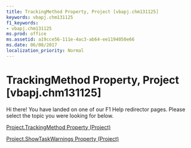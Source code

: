```yaml
---
title: TrackingMethod Property, Project [vbapj.chm131125]
keywords: vbapj.chm131125
f1_keywords:
- vbapj.chm131125
ms.prod: office
ms.assetid: a19cce56-111e-4ac3-ab64-ee1194050e66
ms.date: 06/08/2017
localization_priority: Normal
---
```



# TrackingMethod Property, Project [vbapj.chm131125]

Hi there! You have landed on one of our F1 Help redirector pages. Please select the topic you were looking for below.

[Project.TrackingMethod Property (Project)](http://msdn.microsoft.com/library/cda3f127-5fad-f486-f02d-6d6eeb0d5588%28Office.15%29.aspx)

[Project.ShowTaskWarnings Property (Project)](http://msdn.microsoft.com/library/36b74b7e-4d81-e01f-d011-9325bef6bc43%28Office.15%29.aspx)



